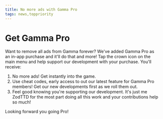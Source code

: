 ```yaml
---
title: No more ads with Gamma Pro
tags: news,toppriority
---
```


# Get Gamma Pro

Want to remove all ads from Gamma forever? We've added Gamma Pro as an in-app purchase and it'll do that and more! Tap the crown icon on the main menu and help support our development with your purchase. You'll receive:

1. No more ads! Get instantly into the game.
2. Use cheat codes, early access to out our latest feature for Gamma Pro members! Get our new developments first as we roll them out.
3. Feel good knowing you're supporting our development. It's just me ZodTTD for the most part doing all this work and your contributions help so much!

Looking forward you going Pro!
